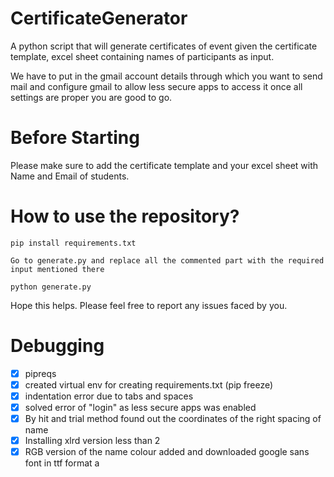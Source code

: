 # CertificateGenerator

A python script that will generate certificates of event given the certificate template, excel sheet containing names of participants as input.

We have to put in the gmail account details through which you want to send mail and configure gmail to allow less secure apps to access it
once all settings are proper you are good to go.

# Before Starting
Please make sure to add the certificate template and your excel sheet with Name and Email of students.

# How to use the repository?
```
pip install requirements.txt
```

```
Go to generate.py and replace all the commented part with the required input mentioned there
```

```
python generate.py
```

Hope this helps. Please feel free to report any issues faced by you. 

# Debugging 

- [x]  pipreqs
- [x]  created virtual env for creating requirements.txt (pip freeze)
- [x]  indentation error due to tabs and spaces
- [x]  solved error of "login" as less secure apps was enabled
- [x]  By hit and trial method found out the coordinates of the right spacing of name
- [x]  Installing xlrd version less than 2
- [x]  RGB version of the name colour added and downloaded google sans font in ttf format a
